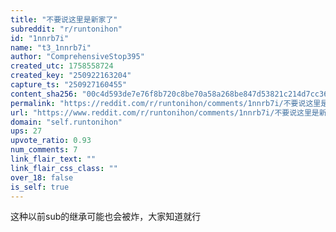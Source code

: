 ```yaml
---
title: "不要说这里是新家了"
subreddit: "r/runtonihon"
id: "1nnrb7i"
name: "t3_1nnrb7i"
author: "ComprehensiveStop395"
created_utc: 1758558724
created_key: "250922163204"
capture_ts: "250927160455"
content_sha256: "00c4d593de7e76f8b720c8be70a58a268be847d53821c214d7cc36673a16169b"
permalink: "https://reddit.com/r/runtonihon/comments/1nnrb7i/不要说这里是新家了/"
url: "https://www.reddit.com/r/runtonihon/comments/1nnrb7i/不要说这里是新家了/"
domain: "self.runtonihon"
ups: 27
upvote_ratio: 0.93
num_comments: 7
link_flair_text: ""
link_flair_css_class: ""
over_18: false
is_self: true
---
```


这种以前sub的继承可能也会被炸，大家知道就行
